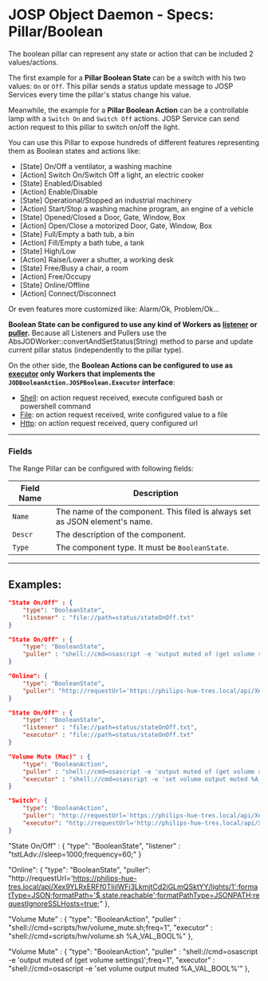 # JOSP Object Daemon - Specs: Pillar/Boolean

The boolean pillar can represent any state or action that can be included 2
values/actions.

The first example for a **Pillar Boolean State** can be a switch with his two
values: ```On``` or ```Off```. This pillar sends a status update message to
JOSP Services every time the pillar's status change his value.

Meanwhile, the example for a **Pillar Boolean Action** can be a controllable lamp
with a ```Switch On``` and ```Switch Off``` actions. JOSP Service can send action
request to this pillar to switch on/off the light.

You can use this Pillar to expose hundreds of different features representing
them as Boolean states and actions like:

* [State] On/Off a ventilator, a washing machine
* [Action] Switch On/Switch Off a light, an electric cooker
* [State] Enabled/Disabled
* [Action] Enable/Disable
* [State] Operational/Stopped an industrial machinery
* [Action] Start/Stop a washing machine program, an engine of a vehicle
* [State] Opened/Closed a Door, Gate, Window, Box
* [Action] Open/Close a motorized Door, Gate, Window, Box
* [State] Full/Empty a bath tub, a bin
* [Action] Fill/Empty a bath tube, a tank
* [State] High/Low
* [Action] Raise/Lower a shutter, a working desk
* [State] Free/Busy a chair, a room
* [Action] Free/Occupy
* [State] Online/Offline
* [Action] Connect/Disconnect

Or even features more customized like: Alarm/Ok, Problem/Ok...

**Boolean State can be configured to use any kind of Workers as [listener](workers.md#listeners)
or [puller](workers.md#pullers).** Because all Listeners and Pullers use the
AbsJODWorker::convertAndSetStatus(String) method to parse and update current
pillar status (independently to the pillar type).

On the other side, the **Boolean Actions can be configured to use as
[executor](workers.md#executors) only Workers that implements the
```JODBooleanAction.JOSPBoolean.Executor``` interface**:
* [Shell](../impls/workers/executor_shell.md): on action request received, execute configured bash or powershell command
* [File](../impls/workers/executor_file.md): on action request received, write configured value to a file
* [Http](../impls/workers/executor_http.md): on action request received, query configured url

---

### Fields

The Range Pillar can be configured with following fields:

| Field Name  | Description                                                                 |
|-------------|-----------------------------------------------------------------------------|
| ```Name```  | The name of the component. This filed is always set as JSON element's name. |
| ```Descr``` | The description of the component.                                           |
| ```Type```  | The component type. It must be ```BooleanState```.                          |

---

## Examples:

```json title="struct.jod: BoolenState/File"
"State On/Off" : {
    "type": "BooleanState",
    "listener" : "file://path=status/stateOnOff.txt"
}
```

```json title="struct.jod: BoolenState/Shell"
"State On/Off" : {
    "type": "BooleanState",
    "puller" : "shell://cmd=osascript -e 'output muted of (get volume settings)';freq=1"
}
```

```json title="struct.jod: BoolenState/Http @ JOD Philips Hue"
"Online": {
    "type": "BooleanState",
    "puller": "http://requestUrl='https://philips-hue-tres.local/api/Xex9YLRxERFf0TliilWFj3LkmjtCd2iGLmQSktYY/lights/1';formatType=JSON;formatPath='$.state.reachable';formatPathType=JSONPATH;requestIgnoreSSLHosts=true;"
}
```



```json title="struct.jod: BooleanAction/File"
"State On/Off" : {
    "type": "BooleanState",
    "listener" : "file://path=status/stateOnOff.txt",
    "executor" : "file://path=status/stateOnOff.txt"
}
```

```json title="struct.jod: BoolenAction/Shell @ JOD PC Mac"
"Volume Mute (Mac)" : {
    "type": "BooleanAction",
    "puller" : "shell://cmd=osascript -e 'output muted of (get volume settings)';freq=1",
    "executor" : "shell://cmd=osascript -e 'set volume output muted %A_VAL_BOOL%'"
}
```

```json title="struct.jod: BooleanAction/Http @ JOD Philips Hue"
"Switch": {
    "type": "BooleanAction",
    "puller": "http://requestUrl='https://philips-hue-tres.local/api/Xex9YLRxERFf0TliilWFj3LkmjtCd2iGLmQSktYY/lights/1';formatType=JSON;formatPath='$.state.on';formatPathType=JSONPATH;requestIgnoreSSLHosts=true;",
    "executor": "http://requestUrl='http://philips-hue-tres.local/api/Xex9YLRxERFf0TliilWFj3LkmjtCd2iGLmQSktYY/lights/1/state';requestVerb=PUT;formatType=JSON;formatPath='$.[0].success';formatPathType=JSONPATH;requestIgnoreSSLHosts=true;requestBody='{\"on\":%A_VAL%}'"
}
```













"State On/Off" : {
    "type": "BooleanState",
    "listener" : "tstLAdv://sleep=1000;frequency=60;"
}

"Online": {
  "type": "BooleanState",
  "puller": "http://requestUrl='https://philips-hue-tres.local/api/Xex9YLRxERFf0TliilWFj3LkmjtCd2iGLmQSktYY/lights/1';formatType=JSON;formatPath='$.state.reachable';formatPathType=JSONPATH;requestIgnoreSSLHosts=true;"
},



"Volume Mute" : {
    "type": "BooleanAction",
    "puller" : "shell://cmd=scripts/hw/volume_mute.sh;freq=1",
    "executor" : "shell://cmd=scripts/hw/volume.sh %A_VAL_BOOL%"
},

"Volume Mute" : {
    "type": "BooleanAction",
    "puller" : "shell://cmd=osascript -e 'output muted of (get volume settings)';freq=1",
    "executor" : "shell://cmd=osascript -e 'set volume output muted %A_VAL_BOOL%'"
},